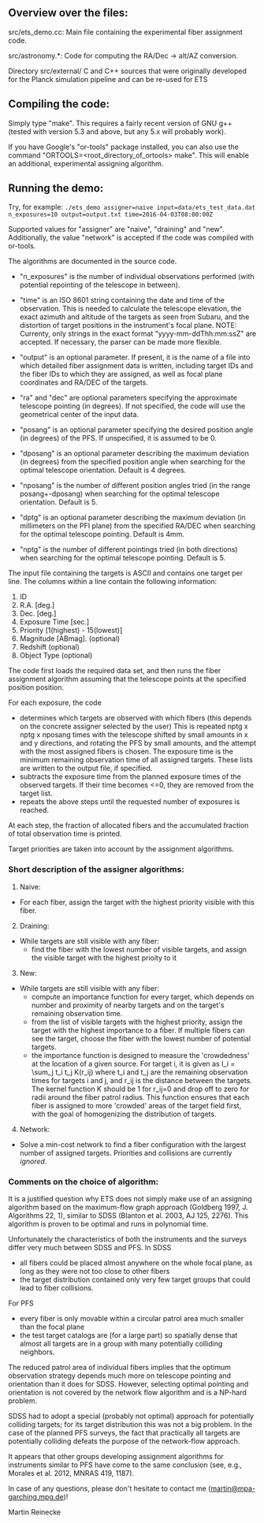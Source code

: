 ## Overview over the files:

src/ets_demo.cc:
Main file containing the experimental fiber assignment code.

src/astronomy.*:
Code for computing the RA/Dec -> alt/AZ conversion.

Directory src/external/
C and C++ sources that were originally developed for the Planck simulation
pipeline and can be re-used for ETS

## Compiling the code:

Simply type "make". This requires a fairly recent version of GNU g++ (tested
with version 5.3 and above, but any 5.x will probably work).

If you have Google's "or-tools" package installed, you can also use the command
"ORTOOLS=<root_directory_of_ortools> make". This will enable an additional,
experimental assigning algorithm.

## Running the demo:

Try, for example:
`./ets_demo assigner=naive input=data/ets_test_data.dat n_exposures=10 output=output.txt time=2016-04-03T08:00:00Z`

Supported values for "assigner" are "naive", "draining" and "new". Additionally,
  the value "network" is accepted if the code was compiled with or-tools.

The algorithms are documented in the source code.

- "n_exposures" is the number of individual observations performed (with
  potential repointing of the telescope in between).

- "time" is an ISO 8601 string containing the date and time of the observation.
  This is needed to calculate the telescope elevation, the exact azimuth and altitude
  of the targets as seen from Subaru, and the distortion of target positions in the
  instrument's focal plane.
  NOTE: Currenty, only strings in the exact format "yyyy-mm-ddThh:mm:ssZ" are
  accepted. If necessary, the parser can be made more flexible.

- "output" is an optional parameter. If present, it is the name of a file into
which detailed fiber assignment data is written, including target IDs and the
fiber IDs to which they are assigned, as well as focal plane coordinates and
RA/DEC of the targets.

- "ra" and "dec" are optional parameters specifying the approximate telescope
pointing (in degrees). If not specified, the code will use the geometrical
center of the input data.

- "posang" is an optional parameter specifying the desired position angle (in
degrees) of the PFS. If unspecified, it is assumed to be 0.

- "dposang" is an optional parameter describing the maximum deviation (in degrees)
from the specified position angle when searching for the optimal telescope
orientation. Default is 4 degrees.

- "nposang" is the number of different position angles tried (in the range
posang+-dposang) when searching for the optimal telescope orientation.
Default is 5.

- "dptg" is an optional parameter describing the maximum deviation (in millimeters
on the PFI plane) from the specified RA/DEC when searching for the optimal
telescope pointing. Default is 4mm.

- "nptg" is the number of different pointings tried (in both directions)
when searching for the optimal telescope pointing. Default is 5.

The input file containing the targets is ASCII and contains one target per line.
The columns within a line contain the following information:

 1. ID
 2. R.A. [deg.]
 3. Dec. [deg.]
 4. Exposure Time [sec.]
 5. Priority [1(highest) - 15(lowest)]
 6. Magnitude [ABmag]. (optional)
 7. Redshift (optional)
 8. Object Type (optional)

The code first loads the required data set, and then runs the fiber assignment
algorithm assuming that the telescope points at the specified position
position.

For each exposure, the code
- determines which targets are observed with which fibers
  (this depends on the concrete assigner selected by the user)
  This is repeated nptg x nptg x nposang times with the telescope shifted by small amounts in
  x and y directions, and rotating the PFS by small amounts, and the attempt
  with the most assigned fibers is chosen.
  The exposure time is the minimum remaining observation time of all assigned
  targets.
  These lists are written to the output file, if specified.
- subtracts the exposure time from the planned exposure times of the observed
  targets. If their time becomes <=0, they are removed from the target list.
- repeats the above steps until the requested number of exposures is reached.

At each step, the fraction of allocated fibers and the accumulated fraction of
total observation time is printed.

Target priorities are taken into account by the assignment algorithms.

### Short description of the assigner algorithms:

1. Naive:
  - For each fiber, assign the target with the highest priority visible with this
    fiber.

2. Draining:
  - While targets are still visible with any fiber:
    - find the fiber with the lowest number of visible targets, and assign the
      visible target with the highest prioity to it

3. New:
  - While targets are still visible with any fiber:
    - compute an importance function for every target, which depends on number and
      proximity of nearby targets and on the target's remaining observation time.
    - from the list of visible targets with the highest priority, assign the target
      with the highest importance to a fiber. If multiple fibers can see the target,
      choose the fiber with the lowest number of potential targets.
    - the importance function is designed to measure the 'crowdedness' at the
      location of a given source. For target i, it is given as
      I_i = \sum_j t_i t_j K(r_ij)
      where t_i and t_j are the remaining observation times for targets i and j, and
      r_ij is the distance between the targets. The kernel function K should be 1 for
      r_ij=0 and drop off to zero for radii around the fiber patrol radius.
      This function ensures that each fiber is assigned to more 'crowded' areas of the
      target field first, with the goal of homogenizing the distribution of targets.

4. Network:
  - Solve a min-cost network to find a fiber configuration with the largest
    number of assigned targets. Priorities and collisions are currently _ignored_.

### Comments on the choice of algorithm:

It is a justified question why ETS does not simply make use of an assigning
algorithm based on the maximum-flow graph approach (Goldberg 1997, J. Algorithms
22, 1), similar to SDSS (Blanton et al. 2003, AJ 125, 2276). This algorithm is
proven to be optimal and runs in polynomial time.

Unfortunately the characteristics of both the instruments and the surveys differ
very much between SDSS and PFS. In SDSS
- all fibers could be placed almost anywhere on the whole focal plane, as long
  as they were not too close to other fibers
- the target distribution contained only very few target groups that could lead
  to fiber collisions.

For PFS
- every fiber is only movable within a circular patrol area much smaller than
  the focal plane
- the test target catalogs are (for a large part) so spatially dense that almost
  all targets are in a group with many potentially colliding neighbors.

The reduced patrol area of individual fibers implies that the optimum
observation strategy depends much more on telescope pointing and orientation
than it does for SDSS. However, selecting optimal pointing and orientation is
not covered by the network flow algorithm and is a NP-hard problem.

SDSS had to adopt a special (probably not optimal) approach for potentially
colliding targets; for its target distribution this was not a big problem. In
the case of the planned PFS surveys, the fact that practically all targets are
potentially colliding defeats the purpose of the network-flow approach.

It appears that other groups developing assignment algorithms for instruments
similar to PFS have come to the same conclusion (see, e.g., Morales et al. 2012,
MNRAS 419, 1187).


In case of any questions, please don't hesitate to contact me
(martin@mpa-garching.mpg.de)!

Martin Reinecke
